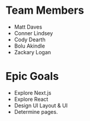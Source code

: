 # Team Members
* Matt Daves
* Conner Lindsey
* Cody Dearth
* Bolu Akindle
* Zackary Logan

# Epic Goals
* Explore Next.js
* Explore React
* Design UI Layout & UI
* Determine pages.
